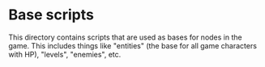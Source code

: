 # Base scripts

This directory contains scripts that are used as bases for nodes in the game.
This includes things like "entities" (the base for all game characters with
HP), "levels", "enemies", etc.
